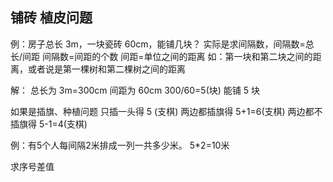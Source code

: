 ## 铺砖 植皮问题

例：房子总长 3m，一块瓷砖 60cm，能铺几块？
实际是求间隔数，间隔数=总长/间距
间隔数=间距的个数
间距=单位之间的距离
如：第一块和第二块之间的距离，或者说是第一棵树和第二棵树之间的距离

解：
总长为 3m=300cm
间距为 60cm
300/60=5(块) 能铺 5 块

如果是插旗、种植问题
只插一头得 5 (支棋)
两边都插旗得 5+1=6(支棋)
两边都不插旗得 5-1=4(支棋)


例：有5个人每间隔2米排成一列一共多少米。
5*2=10米  



求序号差值